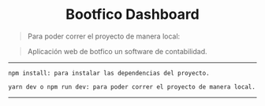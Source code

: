 <h1 align="center">Bootfico Dashboard</h1>

>Para poder correr el proyecto de manera local:

>Aplicación web de botfico un software de contabilidad.

****

~~~~
npm install: para instalar las dependencias del proyecto.
~~~~
~~~~~
yarn dev o npm run dev: para poder correr el proyecto de manera local.
~~~~~

****
